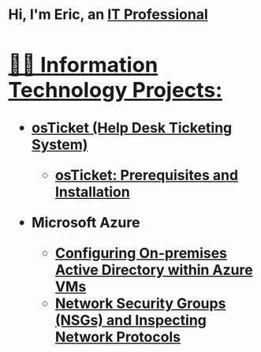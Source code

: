 <h1>Hi, I'm Eric, an <a href="https://linkedin.com/in/Josh">IT Professional

<h2>👨‍💻 Information Technology Projects:</h2>

- <b>osTicket (Help Desk Ticketing System)</b>
  - [osTicket: Prerequisites and Installation](https://github.com/EricMickles/osticket-prereqs)

- <b>Microsoft Azure</b>
  - [Configuring On-premises Active Directory within Azure VMs](https://github.com/EricMickles/Active-Directory-Config)
  - [Network Security Groups (NSGs) and Inspecting Network Protocols](https://github.com/EricMickles/azure-network-protocols)

